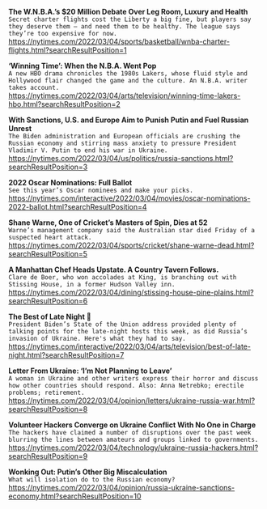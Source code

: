 **The W.N.B.A.’s $20 Million Debate Over Leg Room, Luxury and Health**\
`Secret charter flights cost the Liberty a big fine, but players say they deserve them — and need them to be healthy. The league says they’re too expensive for now.`\
https://nytimes.com/2022/03/04/sports/basketball/wnba-charter-flights.html?searchResultPosition=1

**‘Winning Time’: When the N.B.A. Went Pop**\
`A new HBO drama chronicles the 1980s Lakers, whose fluid style and Hollywood flair changed the game and the culture. An N.B.A. writer takes account.`\
https://nytimes.com/2022/03/04/arts/television/winning-time-lakers-hbo.html?searchResultPosition=2

**With Sanctions, U.S. and Europe Aim to Punish Putin and Fuel Russian Unrest**\
`The Biden administration and European officials are crushing the Russian economy and stirring mass anxiety to pressure President Vladimir V. Putin to end his war in Ukraine.`\
https://nytimes.com/2022/03/04/us/politics/russia-sanctions.html?searchResultPosition=3

**2022 Oscar Nominations: Full Ballot**\
`See this year’s Oscar nominees and make your picks.`\
https://nytimes.com/interactive/2022/03/04/movies/oscar-nominations-2022-ballot.html?searchResultPosition=4

**Shane Warne, One of Cricket’s Masters of Spin, Dies at 52**\
`Warne’s management company said the Australian star died Friday of a suspected heart attack.`\
https://nytimes.com/2022/03/04/sports/cricket/shane-warne-dead.html?searchResultPosition=5

**A Manhattan Chef Heads Upstate. A Country Tavern Follows.**\
`Clare de Boer, who won accolades at King, is branching out with Stissing House, in a former Hudson Valley inn.`\
https://nytimes.com/2022/03/04/dining/stissing-house-pine-plains.html?searchResultPosition=6

**The Best of Late Night 🌙**\
`President Biden’s State of the Union address provided plenty of talking points for the late-night hosts this week, as did Russia’s invasion of Ukraine. Here's what they had to say.`\
https://nytimes.com/interactive/2022/03/04/arts/television/best-of-late-night.html?searchResultPosition=7

**Letter From Ukraine: ‘I’m Not Planning to Leave’**\
`A woman in Ukraine and other writers express their horror and discuss how other countries should respond. Also: Anna Netrebko; erectile problems; retirement.`\
https://nytimes.com/2022/03/04/opinion/letters/ukraine-russia-war.html?searchResultPosition=8

**Volunteer Hackers Converge on Ukraine Conflict With No One in Charge**\
`The hackers have claimed a number of disruptions over the past week blurring the lines between amateurs and groups linked to governments.`\
https://nytimes.com/2022/03/04/technology/ukraine-russia-hackers.html?searchResultPosition=9

**Wonking Out: Putin’s Other Big Miscalculation**\
`What will isolation do to the Russian economy?`\
https://nytimes.com/2022/03/04/opinion/russia-ukraine-sanctions-economy.html?searchResultPosition=10

